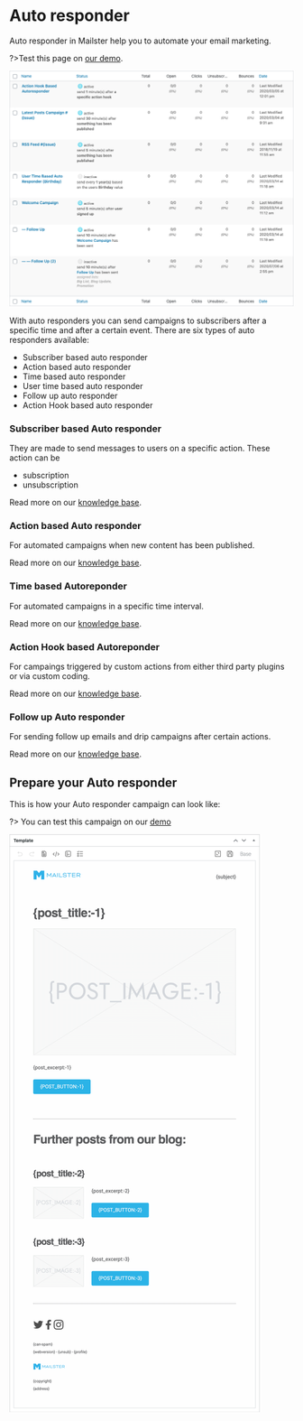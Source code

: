# Auto responder

Auto responder in Mailster help you to automate your email marketing.

?>Test this page on [our demo](https://demo2.mailster.co/wp-admin/edit.php?post_status=autoresponder&post_type=newsletter).

![Auto responder Overview](assets/autoresponder-overview.png)

With auto responders you can send campaigns to subscribers after a specific time and after a certain event. There are six types of auto responders available:

-   Subscriber based auto responder
-   Action based auto responder
-   Time based auto responder
-   User time based auto responder
-   Follow up auto responder
-   Action Hook based auto responder

### Subscriber based Auto responder

They are made to send messages to users on a specific action. These action can be

-   subscription
-   unsubscription

Read more on our [knowledge base](https://kb.mailster.co/working-with-subscriber-based-auto-responders/).

### Action based Auto responder

For automated campaigns when new content has been published.

Read more on our [knowledge base](https://kb.mailster.co/working-with-action-based-auto-responders/).

### Time based Autoreponder

For automated campaigns in a specific time interval.

Read more on our [knowledge base](https://kb.mailster.co/working-with-time-based-auto-responders/).

### Action Hook based Autoreponder

For campaings triggered by custom actions from either third party plugins or via custom coding.

Read more on our [knowledge base](https://kb.mailster.co/working-with-action-hook-auto-responders/).

### Follow up Auto responder

For sending follow up emails and drip campaigns after certain actions.

Read more on our [knowledge base](https://kb.mailster.co/creating-a-series-in-mailster/).

## Prepare your Auto responder

This is how your Auto responder campaign can look like:

?> You can test this campaign on our [demo](https://demo2.mailster.co/wp-admin/post.php?post=339&action=edit)

![Example Campaign](assets/example-campaign.png)
